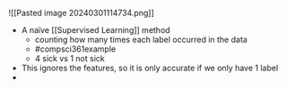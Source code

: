 ![[Pasted image 20240301114734.png]]
- A naïve [[Supervised Learning]] method
	- counting how many times each label occurred in the data
	- #compsci361example 
	- 4 sick vs 1 not sick
- This ignores the features, so it is only accurate if we only have 1 label
- 